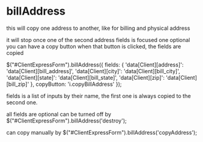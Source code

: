 billAddress
===========

this will copy one address to another, like for billing and physical address
 
it will stop once one of the second address fields is focused one optional you can have a copy button when that button is clicked, the fields are copied
 
 $("#ClientExpressForm").billAddress({
 	fields: {
  		'data[Client][address]':	'data[Client][bill_address]',
  		'data[Client][city]': 		'data[Client][bill_city]',
  		'data[Client][state]': 		'data[Client][bill_state]',
  		'data[Client][zip]': 		'data[Client][bill_zip]'
  	},
 	copyButton: 'i.copyBillAddress'
  });
 
fields is a list of inputs by their name, the first one is always copied to the second one.
 
all fields are optional
can be turned off by 
 $("#ClientExpressForm").billAddress('destroy');
 
can copy manually by 
 $("#ClientExpressForm").billAddress('copyAddress');
